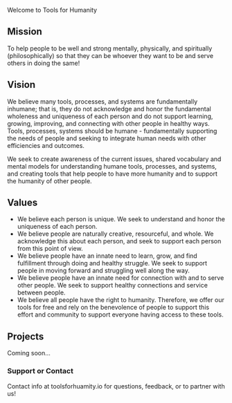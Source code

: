 Welcome to Tools for Humanity

## Mission

To help people to be well and strong mentally, physically, and spiritually (philosophically) so that they can be whoever they want to be and serve others in doing the same!

## Vision

We believe many tools, processes, and systems are fundamentally inhumane; that is, they do not acknowledge and honor the fundamental wholeness and uniqueness of each person and do not support learning, growing, improving, and connecting with other people in healthy ways. Tools, processes, systems should be humane - fundamentally supporting the needs of people and seeking to integrate human needs with other efficiencies and outcomes.

We seek to create awareness of the current issues, shared vocabulary and mental models for understanding humane tools, processes, and systems, and creating tools that help people to have more humanity and to support the humanity of other people.

## Values

- We believe each person is unique. We seek to understand and honor the uniqueness of each person.
- We believe people are naturally creative, resourceful, and whole. We acknowledge this about each person, and seek to support each person from this point of view.
- We believe people have an innate need to learn, grow, and find fulfillment through doing and healthy struggle. We seek to support people in moving forward and struggling well along the way.
- We believe people have an innate need for connection with and to serve other people. We seek to support healthy connections and service between people.
- We believe all people have the right to humanity. Therefore, we offer our tools for free and rely on the benevolence of people to support this effort and community to support everyone having access to these tools.

## Projects

Coming soon...

### Support or Contact

Contact info at toolsforhuamity.io for questions, feedback, or to partner with us!
